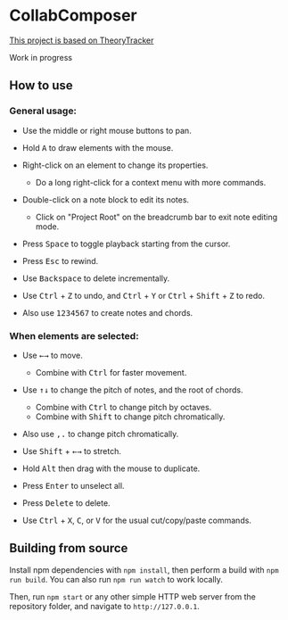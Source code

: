 # CollabComposer

[This project is based on TheoryTracker](https://hlorenzi.github.io/theorytracker/)

Work in progress

## How to use

### General usage:

* Use the middle or right mouse buttons to pan.
* Hold <kbd>A</kbd> to draw elements with the mouse.
* Right-click on an element to change its properties.
  * Do a long right-click for a context menu with more commands.
* Double-click on a note block to edit its notes.
  * Click on "Project Root" on the breadcrumb bar to exit note editing mode.

* Press <kbd>Space</kbd> to toggle playback starting from the cursor.
* Press <kbd>Esc</kbd> to rewind.
* Use <kbd>Backspace</kbd> to delete incrementally.
* Use <kbd>Ctrl</kbd> + <kbd>Z</kbd> to undo, and <kbd>Ctrl</kbd> + <kbd>Y</kbd>
or <kbd>Ctrl</kbd> + <kbd>Shift</kbd> + <kbd>Z</kbd> to redo.

* Also use <kbd>1</kbd><kbd>2</kbd><kbd>3</kbd><kbd>4</kbd><kbd>5</kbd><kbd>6</kbd><kbd>7</kbd>
to create notes and chords.

### When elements are selected:

* Use <kbd>←</kbd><kbd>→</kbd> to move.
  * Combine with <kbd>Ctrl</kbd> for faster movement.
* Use <kbd>↑</kbd><kbd>↓</kbd> to change the pitch of notes, and the root of chords.
  * Combine with <kbd>Ctrl</kbd> to change pitch by octaves.
  * Combine with <kbd>Shift</kbd> to change pitch chromatically.
* Also use <kbd>,</kbd><kbd>.</kbd> to change pitch chromatically.
* Use <kbd>Shift</kbd> + <kbd>←</kbd><kbd>→</kbd> to stretch.
* Hold <kbd>Alt</kbd> then drag with the mouse to duplicate.

* Press <kbd>Enter</kbd> to unselect all.
* Press <kbd>Delete</kbd> to delete.

* Use <kbd>Ctrl</kbd> + <kbd>X</kbd>, <kbd>C</kbd>, or <kbd>V</kbd> for the usual
cut/copy/paste commands.

## Building from source

Install npm dependencies with `npm install`, then perform a build
with `npm run build`. You can also run `npm run watch` to work locally.

Then, run `npm start` or any other simple HTTP web server from
the repository folder, and navigate to `http://127.0.0.1`.